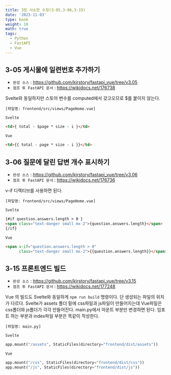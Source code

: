 ```yaml
---
title: 3장 사소한 수정(3-05,3-06,3-15)
date: '2023-11-03'
type: book
weight: 10
math: true
tags:
  - Python
  - FastAPI
  - Vue
---
```


## 3-05 게시물에 일련번호 추가하기
- `완성 소스` : https://github.com/kjrstory/fastapi_vue/tree/v3.05
- `점프 투 FastAPI 문서` : https://wikidocs.net/176738

Svelte와 동일하지만 스토어 변수를 computed에서 갖고오므로 $를 붙이지 않는다.

`[파일명: frontend/src/views/PageHome.vue]`

`Svelte`
```html
<td>{ total - $page * size - i }</td>
```

`Vue`
```html
<td>{{ total - page * size - i }}</td>
```
  
## 3-06 질문에 달린 답변 개수 표시하기
- `완성 소스` : https://github.com/kjrstory/fastapi_vue/tree/v3.06
- `점프 투 FastAPI 문서` : https://wikidocs.net/176736

v-if 디렉티브를 사용하면 된다.

`[파일명: frontend/src/views/PageHome.vue]`

`Svelte`
```html
{#if question.answers.length > 0 }
<span class="text-danger small mx-2">{question.answers.length}</span>
{/if}
```

`Vue`
```html
<span v-if="question.answers.length > 0"
      class="text-danger small mx-2">{{question.answers.length}}</span>
```

  
## 3-15 프론트엔드 빌드

- `완성 소스` : https://github.com/kjrstory/fastapi_vue/tree/v3.15
- `점프 투 FastAPI 문서` : https://wikidocs.net/177248

Vue 의 빌드도 Svelte와 동일하게 `npm run build` 명령이다. 단 생성되는 파일의 위치가 다르다. Svelte가 assets 폴더 밑에 css파일과 js파일이 만들어지는데 Vue파일은 css폴더와 js폴더가 각각 만들어진다.
main.py에서 마운트 부분만 변경하면 된다. 임포트 하는 부분과 index파일 부분은 똑같이 작성한다.

`[파일명: main.py]`

`Svelte`
```python
app.mount("/assets", StaticFiles(directory="frontend/dist/assets"))
```

`Vue`
```python
app.mount("/css", StaticFiles(directory="frontend/dist/css"))
app.mount("/js", StaticFiles(directory="frontend/dist/js"))
```
